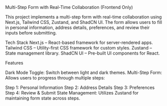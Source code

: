Multi-Step Form with Real-Time Collaboration (Frontend Only)

This project implements a multi-step form with real-time collaboration using Next.js, Tailwind CSS, Zustand, and ShadCN UI. The form allows users to fill in personal information, address details, preferences, and review their inputs before submitting.

Tech Stack
Next.js – React-based framework for server-rendered apps.
Tailwind CSS – Utility-first CSS framework for custom styles.
Zustand – State management library.
ShadCN UI – Pre-built UI components for React.


Features

Dark Mode Toggle: Switch between light and dark themes.
Multi-Step Form: Allows users to progress through multiple steps:

Step 1: Personal Information
Step 2: Address Details
Step 3: Preferences
Step 4: Review & Submit
State Management: Utilizes Zustand for maintaining form state across steps.
